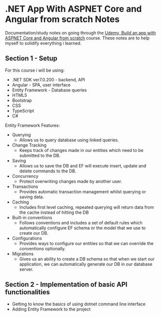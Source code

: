 # .NET App With ASPNET Core and Angular from scratch Notes

Documentation/study notes on going through the <a href="https://www.udemy.com/course/build-an-app-with-aspnet-core-and-angular-from-scratch/" target="blank">Udemy, Build an app with ASPNET Core and Angular from scratch</a> course. These notes are to help myself to solidify everything i learned.

## Section 1 - Setup

For this course i will be using:
 - .NET SDK ver7.0.200 - backend, API
 - Angular - SPA, user interface
 - Entity Framework - Database queries
 - HTML5
 - Bootstrap
 - CSS
 - TypeScript
 - C#

  Entity Framework Features:
   * Querying
     - Allows us to query database using linked queries.
   * Change Tracking
     - Keeps track of changes made in our entities which need to be submitted to the DB.
   * Saving
     - Allows us to save the DB and EF will execute insert, update and delete commands to the DB.
   * Concurrency
     - Protect overwriting changes made by another user.
   * Transactions
     - Provides automatic transaction management whilst querying or saving data.
   * Caching
     - Includes first level caching, repeated querying will return data from the cache instead of hitting the DB
   * Built-in conventions
     - Follows conventions and includes a set of default rules which automatically configure EF schema or the model that we use to create our DB.
   * Configurations
     - Provides ways to configure our entities so that we can override the conventions optionally.
   * Migrations
     - Gives us an ability to create a DB schema so that when we start our application, we can automatically generate our DB in our database server.

## Section 2 - Implementation of basic API functionalities
- Getting to know the basics of using dotnet command line interface
- Adding Entity Framework to the project

